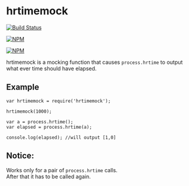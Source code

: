 # hrtimemock

[![Build Status](https://travis-ci.org/zaphod1984/hrtimemock.png)](https://travis-ci.org/zaphod1984/hrtimemock)

[![NPM](https://nodei.co/npm/hrtimemock.png)](https://nodei.co/npm/hrtimemock/)

[![NPM](https://nodei.co/npm-dl/hrtimemock.png?months=3)](https://nodei.co/npm/hrtimemock/)

hrtimemock is a mocking function that causes `process.hrtime` to output what ever time should have elapsed.

## Example

````
var hrtimemock = require('hrtimemock');

hrtimemock(1000);

var a = process.hrtime();
var elapsed = process.hrtime(a);

console.log(elapsed); //will output [1,0]
````

## Notice:
Works only for a pair of `process.hrtime` calls.  
After that it has to be called again.

